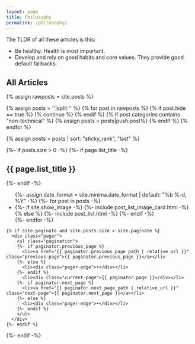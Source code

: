 ```yaml
---
layout: page
title: Philosophy
permalink: /philosophy/
---
```


The TLDR of all these articles is this:

- Be healthy. Health is most important.
- Develop and rely on good habits and core values. They provide good default fallbacks.

## All Articles 

<div class="home">
    {% assign rawposts = site.posts %}

  <!-- Hide posts if front matter flag hide:true -->
  {% assign posts = ''|split:'' %}
  {% for post in rawposts %}
    {% if post.hide == true %}
      {% continue %}
    {% endif %}
    {% if post.categories contains "non-technical" %}
        {% assign posts = posts|push:post%}
    {% endif %}
  {% endfor %}

  {% assign posts = posts | sort: "sticky_rank", "last" %}

  {%- if posts.size > 0 -%}
    {%- if page.list_title -%}
      <h2 class="post-list-heading">{{ page.list_title }}</h2>
    {%- endif -%}
    <ul class="post-list">
      {%- assign date_format = site.minima.date_format | default: "%b %-d, %Y" -%}
      {%- for post in posts -%}
      <li>
        {%- if site.show_image -%}
            {%- include post_list_image_card.html -%}
        {% else %}
            {%- include post_list.html -%}
        {%- endif -%}
      </li>
      {%- endfor -%}
    </ul>

    {% if site.paginate and site.posts.size > site.paginate %}
      <div class="pager">
        <ul class="pagination">
        {%- if paginator.previous_page %}
          <li><a href="{{ paginator.previous_page_path | relative_url }}" class="previous-page">{{ paginator.previous_page }}</a></li>
        {%- else %}
          <li><div class="pager-edge">•</div></li>
        {%- endif %}
          <li><div class="current-page">{{ paginator.page }}</div></li>
        {%- if paginator.next_page %}
          <li><a href="{{ paginator.next_page_path | relative_url }}" class="next-page">{{ paginator.next_page }}</a></li>
        {%- else %}
          <li><div class="pager-edge">•</div></li>
        {%- endif %}
        </ul>
      </div>
    {%- endif %}

  {%- endif -%}

</div>
